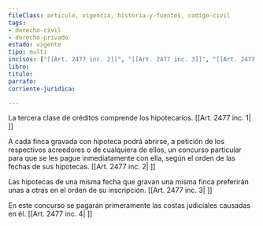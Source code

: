 ```yaml
---
fileClass: articulo, vigencia, historia-y-fuentes, codigo-civil
tags:
- derecho-civil
- derecho-privado
estado: vigente
tipo: multi
incisos: ["[[Art. 2477 inc. 2]]", "[[Art. 2477 inc. 3]]", "[[Art. 2477 inc. 4]]", "[[Art. 2477 inc. 1]]"]
libro:
titulo:
parrafo:
corriente-juridica:

---
```

La tercera clase de créditos comprende los hipotecarios. [[Art. 2477 inc. 1| ]]

A cada finca gravada con hipoteca podrá abrirse, a petición de los respectivos acreedores o de cualquiera de ellos, un concurso particular para que se les pague inmediatamente con ella, según el orden de las fechas de sus hipotecas. [[Art. 2477 inc. 2| ]]

Las hipotecas de una misma fecha que gravan una misma finca preferirán unas a otras en el orden de su inscripción. [[Art. 2477 inc. 3| ]]

En este concurso se pagarán primeramente las costas judiciales causadas en él. [[Art. 2477 inc. 4| ]]